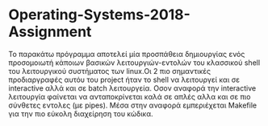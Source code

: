 # Operating-Systems-2018-Assignment

Το παρακάτω πρόγραμμα αποτελεί μία προσπάθεια δημιουργίας ενός προσομοιωτή κάποιων βασικών λειτουργιών-εντολών του κλασσικού shell του λειτουργικού συστήματος των linux.Οι 2 πιο σημαντικές προδιαργραφές αυτόυ του project ήταν το shell να λειτουργεί και σε interactive αλλά και σε batch λειτουργεία. Οσον αναφορά την interactive λειτουργία φαίνεται να ανταποκρίνεται καλά σε απλές αλλα και σε πιο σύνθετες εντολες (με pipes). Μέσα στην αναφορά εμπεριέχεται Makefile για την πιο εύκολη διαχείρηση του κώδικα.
